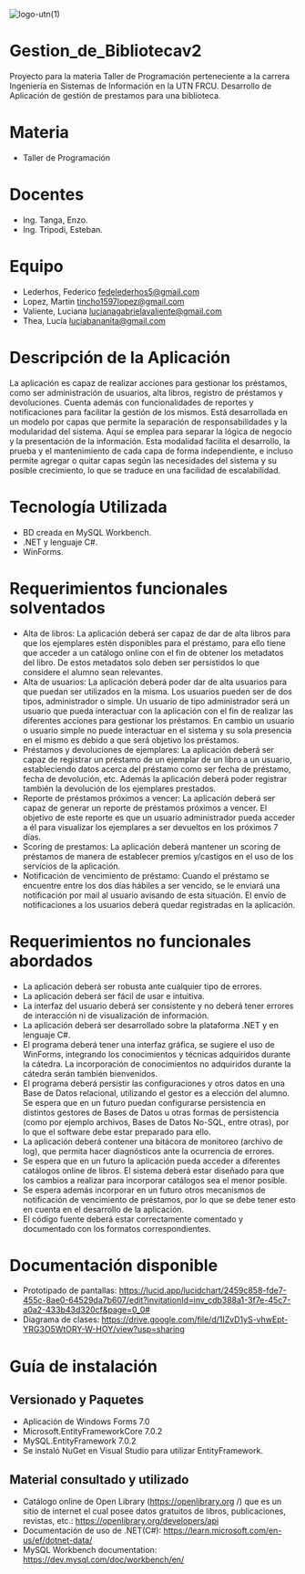 ![logo-utn(1)](https://user-images.githubusercontent.com/70183535/190873516-80c3ce3f-310f-48bc-9a89-cd00ac7fbd6b.png)
# Gestion_de_Bibliotecav2
Proyecto para la materia Taller de Programación perteneciente a la carrera Ingeniería en Sistemas de Información en la UTN FRCU.
Desarrollo de Aplicación de gestión de prestamos para una biblioteca.

# Materia
* Taller de Programación
# Docentes
* Ing. Tanga, Enzo.
* Ing. Tripodi, Esteban.
# Equipo
* Lederhos, Federico    fedelederhos5@gmail.com
* Lopez, Martin         tincho1597lopez@gmail.com
* Valiente, Luciana     lucianagabrielavaliente@gmail.com
* Thea, Lucía           luciabananita@gmail.com

# Descripción de la Aplicación
La aplicación es capaz de realizar acciones para gestionar los préstamos, como ser administración de usuarios, alta libros, registro de préstamos y devoluciones. Cuenta además con funcionalidades de reportes y notificaciones para facilitar la gestión de los mismos.
Está desarrollada en un modelo por capas que permite la separación de responsabilidades y la modularidad del sistema. Aquí se emplea para separar la lógica de negocio y la presentación de la información. 
Esta modalidad facilita el desarrollo, la prueba y el mantenimiento de cada capa de forma independiente, e incluso permite agregar o quitar capas según las necesidades del sistema y su posible crecimiento, lo que se traduce en una facilidad de escalabilidad.

# Tecnología Utilizada
* BD creada en MySQL Workbench.
* .NET y lenguaje C#.
* WinForms.

# Requerimientos funcionales solventados
* Alta de libros: La aplicación deberá ser capaz de dar de alta libros para que los ejemplares estén disponibles para el préstamo, para ello tiene que acceder a un catálogo online con el fin de obtener los metadatos del libro. De estos metadatos solo deben ser persistidos lo que considere el alumno sean relevantes.
* Alta de usuarios: La aplicación deberá poder dar de alta usuarios para que puedan ser utilizados en la misma. Los usuarios pueden ser de dos tipos, administrador o simple. Un usuario de tipo administrador será un usuario que pueda interactuar con la aplicación con el fin de realizar las diferentes acciones para gestionar los préstamos. En cambio un usuario o usuario simple no puede interactuar en el sistema y su sola presencia en el mismo es debido a que será objetivo los préstamos.
* Préstamos y devoluciones de ejemplares: La aplicación deberá ser capaz de registrar un préstamo de un ejemplar de un libro a un usuario, estableciendo datos acerca del préstamo como ser fecha de préstamo, fecha de devolución, etc. Además la aplicación deberá poder registrar también la devolución de los ejemplares prestados.
* Reporte de préstamos próximos a vencer: La aplicación deberá ser capaz de generar un reporte de préstamos próximos a vencer. El objetivo de este reporte es que un usuario administrador pueda acceder a él para visualizar los ejemplares a ser devueltos en los próximos 7 días.
* Scoring de prestamos: La aplicación deberá mantener un scoring de préstamos de manera de establecer premios y/castigos en el uso de los servicios de la aplicación.
* Notificación de vencimiento de préstamo: Cuando el préstamo se encuentre entre los dos días hábiles a ser vencido, se le enviará una notificación por mail al usuario avisando de esta situación. El envío de notificaciones a los usuarios deberá quedar registradas en la aplicación.

# Requerimientos no funcionales abordados
* La aplicación deberá ser robusta ante cualquier tipo de errores.
* La aplicación deberá ser fácil de usar e intuitiva.
* La interfaz del usuario deberá ser consistente y no deberá tener errores de interacción ni de visualización de información.
* La aplicación deberá ser desarrollado sobre la plataforma .NET y en lenguaje C#.
* El programa deberá tener una interfaz gráfica, se sugiere el uso de WinForms, integrando los conocimientos y técnicas adquiridos durante la cátedra. La incorporación de conocimientos no adquiridos durante la cátedra serán también bienvenidos.
* El programa deberá persistir las configuraciones y otros datos en una Base de Datos relacional, utilizando el gestor es a elección del alumno. Se espera que en un futuro puedan configurarse persistencia en distintos gestores de Bases de Datos u otras formas de persistencia (como por ejemplo archivos, Bases de Datos No-SQL, entre otras), por lo que el software debe estar preparado para ello.
* La aplicación deberá contener una bitácora de monitoreo (archivo de log), que permita hacer diagnósticos ante la ocurrencia de errores.
* Se espera que en un futuro la aplicación pueda acceder a diferentes catálogos online de libros. El sistema deberá estar diseñado para que los cambios a realizar para incorporar catálogos sea el menor posible.
* Se espera además incorporar en un futuro otros mecanismos de notificación de vencimiento de préstamos, por lo que se debe tener esto en cuenta en el desarrollo de la aplicación.
* El código fuente deberá estar correctamente comentado y documentado con los formatos correspondientes.

# Documentación disponible
* Prototipado de pantallas: https://lucid.app/lucidchart/2459c858-fde7-455c-8ae0-64529da7b607/edit?invitationId=inv_cdb388a1-3f7e-45c7-a0a2-433b43d320cf&page=0_0#
* Diagrama de clases: https://drive.google.com/file/d/1IZvD1yS-vhwEpt-YRG3O5WtORY-W-HOY/view?usp=sharing

# Guía de instalación
## Versionado y Paquetes
* Aplicación de Windows Forms 7.0
* Microsoft.EntityFrameworkCore 7.0.2
* MySQL.EntityFramework 7.0.2
* Se instaló NuGet en Visual Studio para utilizar EntityFramework.

## Material consultado y utilizado
* Catálogo online de Open Library (https://openlibrary.org /) que es un sitio de internet el cual posee datos gratuitos de libros, publicaciones, revistas, etc.: https://openlibrary.org/developers/api
* Documentación de uso de .NET(C#): https://learn.microsoft.com/en-us/ef/dotnet-data/
* MySQL Workbench documentation: https://dev.mysql.com/doc/workbench/en/
